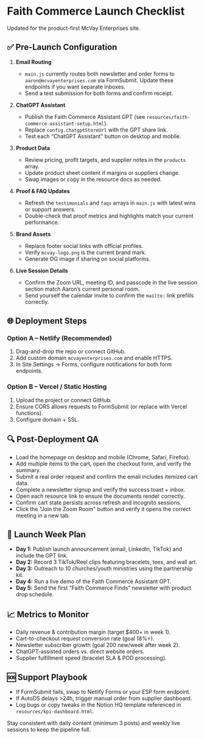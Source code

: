 # Faith Commerce Launch Checklist

Updated for the product-first McVay Enterprises site.

## ✅ Pre-Launch Configuration

1. **Email Routing**
   - `main.js` currently routes both newsletter and order forms to `aaron@mcvayenterprises.com` via FormSubmit. Update these endpoints if you want separate inboxes.
   - Send a test submission for both forms and confirm receipt.

2. **ChatGPT Assistant**
   - Publish the Faith Commerce Assistant GPT (see `resources/faith-commerce-assistant-setup.html`).
   - Replace `config.chatgptStoreUrl` with the GPT share link.
   - Test each “ChatGPT Assistant” button on desktop and mobile.

3. **Product Data**
   - Review pricing, profit targets, and supplier notes in the `products` array.
   - Update product sheet content if margins or suppliers change.
   - Swap images or copy in the resource docs as needed.

4. **Proof & FAQ Updates**
   - Refresh the `testimonials` and `faqs` arrays in `main.js` with latest wins or support answers.
   - Double-check that proof metrics and highlights match your current performance.

5. **Brand Assets**
   - Replace footer social links with official profiles.
   - Verify `mcvay-logo.png` is the current brand mark.
   - Generate OG image if sharing on social platforms.

6. **Live Session Details**
   - Confirm the Zoom URL, meeting ID, and passcode in the live session section match Aaron’s current personal room.
   - Send yourself the calendar invite to confirm the `mailto:` link prefills correctly.

## 🌐 Deployment Steps

### Option A – Netlify (Recommended)
1. Drag-and-drop the repo or connect GitHub.
2. Add custom domain `mcvayenterprises.com` and enable HTTPS.
3. In Site Settings → Forms, configure notifications for both form endpoints.

### Option B – Vercel / Static Hosting
1. Upload the project or connect GitHub.
2. Ensure CORS allows requests to FormSubmit (or replace with Vercel functions).
3. Configure domain + SSL.

## 🔍 Post-Deployment QA

- Load the homepage on desktop and mobile (Chrome, Safari, Firefox).
- Add multiple items to the cart, open the checkout form, and verify the summary.
- Submit a real order request and confirm the email includes itemized cart data.
- Complete a newsletter signup and verify the success toast + inbox.
- Open each resource link to ensure the documents render correctly.
- Confirm cart state persists across refresh and incognito sessions.
- Click the "Join the Zoom Room" button and verify it opens the correct meeting in a new tab.

## 🚀 Launch Week Plan

- **Day 1:** Publish launch announcement (email, LinkedIn, TikTok) and include the GPT link.
- **Day 2:** Record 3 TikTok/Reel clips featuring bracelets, tees, and wall art.
- **Day 3:** Outreach to 10 churches/youth ministries using the partnership kit.
- **Day 4:** Run a live demo of the Faith Commerce Assistant GPT.
- **Day 5:** Send the first “Faith Commerce Finds” newsletter with product drop schedule.

## 📈 Metrics to Monitor

- Daily revenue & contribution margin (target $400+ in week 1).
- Cart-to-checkout request conversion rate (goal 18%+).
- Newsletter subscriber growth (goal 200 new/week after week 2).
- ChatGPT-assisted orders vs. direct website orders.
- Supplier fulfillment speed (bracelet SLA & POD processing).

## 🆘 Support Playbook

- If FormSubmit fails, swap to Netlify Forms or your ESP form endpoint.
- If AutoDS delays >24h, trigger manual order from supplier dashboard.
- Log bugs or copy tweaks in the Notion HQ template referenced in `resources/kpi-dashboard.html`.

Stay consistent with daily content (minimum 3 posts) and weekly live sessions to keep the pipeline full.
